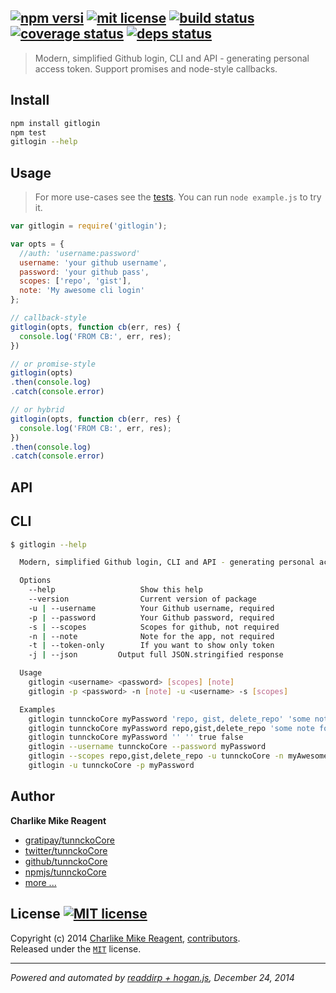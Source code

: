 ## [![npm versi][npmjs-img]][npmjs-url] [![mit license][license-img]][license-url] [![build status][travis-img]][travis-url] [![coverage status][coveralls-img]][coveralls-url] [![deps status][daviddm-img]][daviddm-url]

> Modern, simplified Github login, CLI and API - generating personal access token. Support promises and node-style callbacks.

## Install
```bash
npm install gitlogin
npm test
gitlogin --help
```


## Usage
> For more use-cases see the [tests](./test.js). You can run `node example.js` to try it.

```js
var gitlogin = require('gitlogin');

var opts = {
  //auth: 'username:password'
  username: 'your github username',
  password: 'your github pass',
  scopes: ['repo', 'gist'],
  note: 'My awesome cli login'
};

// callback-style
gitlogin(opts, function cb(err, res) {
  console.log('FROM CB:', err, res);
})

// or promise-style
gitlogin(opts)
.then(console.log)
.catch(console.error)

// or hybrid
gitlogin(opts, function cb(err, res) {
  console.log('FROM CB:', err, res);
})
.then(console.log)
.catch(console.error)
```


## API


## CLI
```bash
$ gitlogin --help

  Modern, simplified Github login, CLI and API - generating personal access token. Support promises and node-style callbacks.

  Options
    --help                   Show this help
    --version                Current version of package
    -u | --username          Your Github username, required
    -p | --password          Your Github password, required
    -s | --scopes            Scopes for github, not required
    -n | --note              Note for the app, not required
    -t | --token-only        If you want to show only token
    -j | --json         Output full JSON.stringified response

  Usage
    gitlogin <username> <password> [scopes] [note]
    gitlogin -p <password> -n [note] -u <username> -s [scopes]

  Examples
    gitlogin tunnckoCore myPassword 'repo, gist, delete_repo' 'some note for app'
    gitlogin tunnckoCore myPassword repo,gist,delete_repo 'some note for app'
    gitlogin tunnckoCore myPassword '' '' true false
    gitlogin --username tunnckoCore --password myPassword
    gitlogin --scopes repo,gist,delete_repo -u tunnckoCore -n myAwesomeApp -p myPassword
    gitlogin -u tunnckoCore -p myPassword
```


## Author
**Charlike Mike Reagent**
+ [gratipay/tunnckoCore][author-gratipay]
+ [twitter/tunnckoCore][author-twitter]
+ [github/tunnckoCore][author-github]
+ [npmjs/tunnckoCore][author-npmjs]
+ [more ...][contrib-more]


## License [![MIT license][license-img]][license-url]
Copyright (c) 2014 [Charlike Mike Reagent][contrib-more], [contributors][contrib-graf].  
Released under the [`MIT`][license-url] license.


[npmjs-url]: http://npm.im/gitlogin
[npmjs-img]: https://img.shields.io/npm/v/gitlogin.svg?style=flat&label=gitlogin

[coveralls-url]: https://coveralls.io/r/tunnckoCore/gitlogin?branch=master
[coveralls-img]: https://img.shields.io/coveralls/tunnckoCore/gitlogin.svg?style=flat

[license-url]: https://github.com/tunnckoCore/gitlogin/blob/master/license.md
[license-img]: https://img.shields.io/badge/license-MIT-blue.svg?style=flat

[travis-url]: https://travis-ci.org/tunnckoCore/gitlogin
[travis-img]: https://img.shields.io/travis/tunnckoCore/gitlogin.svg?style=flat

[daviddm-url]: https://david-dm.org/tunnckoCore/gitlogin
[daviddm-img]: https://img.shields.io/david/tunnckoCore/gitlogin.svg?style=flat

[author-gratipay]: https://gratipay.com/tunnckoCore
[author-twitter]: https://twitter.com/tunnckoCore
[author-github]: https://github.com/tunnckoCore
[author-npmjs]: https://npmjs.org/~tunnckocore

[contrib-more]: http://j.mp/1stW47C
[contrib-graf]: https://github.com/tunnckoCore/gitlogin/graphs/contributors

***

_Powered and automated by [readdirp + hogan.js](https://github.com/tunnckoCore), December 24, 2014_